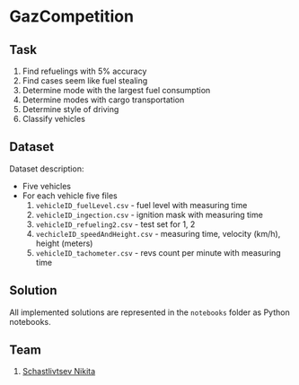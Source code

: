 # GazCompetition

## Task

1. Find refuelings with 5% accuracy
2. Find cases seem like fuel stealing
3. Determine mode with the largest fuel consumption
4. Determine modes with cargo transportation
5. Determine style of driving
6. Classify vehicles

## Dataset

Dataset description:

* Five vehicles
* For each vehicle five files
	1. `vehicleID_fuelLevel.csv` - fuel level with measuring time
	2. `vehicleID_ingection.csv` - ignition mask with measuring time
	3. `vehicleID_refueling2.csv` - test set for 1, 2
	4. `vechicleID_speedAndHeight.csv` - measuring time, velocity (km/h), height (meters)
	5. `vehicleID_tachometer.csv` - revs count per minute with measuring time
	
## Solution

All implemented solutions are represented in the `notebooks` folder as Python notebooks.

## Team

1. [Schastlivtsev Nikita](https://github.com/NikitaS4)